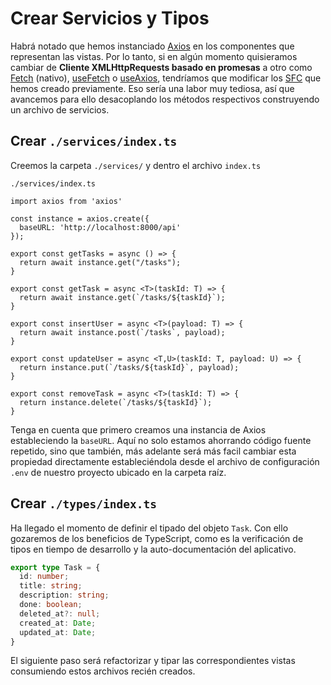 # Crear Servicios y Tipos

Habrá notado que hemos instanciado [Axios](https://axios-http.com/) en los componentes que representan las vistas. Por lo tanto, si en algún momento quisieramos cambiar de **Cliente XMLHttpRequests basado en promesas** a otro como [Fetch](https://developer.mozilla.org/en-US/docs/Web/API/Fetch_API/Using_Fetch) (nativo), [useFetch](https://vueuse.org/core/useFetch/) o [useAxios](https://vueuse.org/integrations/useAxios/#useaxios), tendríamos que modificar los [SFC](https://vuejs.org/guide/scaling-up/sfc.html) que hemos creado previamente. Eso sería una labor muy tediosa, así que  avancemos para ello desacoplando los métodos respectivos construyendo un archivo de servicios.


## Crear `./services/index.ts`

Creemos la carpeta `./services/` y dentro el archivo `index.ts`

`./services/index.ts`
```ts{4}
import axios from 'axios'

const instance = axios.create({
  baseURL: 'http://localhost:8000/api'
});

export const getTasks = async () => {
  return await instance.get("/tasks");
}

export const getTask = async <T>(taskId: T) => {
  return await instance.get(`/tasks/${taskId}`);
}

export const insertUser = async <T>(payload: T) => {
  return await instance.post(`/tasks`, payload);
}
  
export const updateUser = async <T,U>(taskId: T, payload: U) => {
  return instance.put(`/tasks/${taskId}`, payload);
}

export const removeTask = async <T>(taskId: T) => {  
  return instance.delete(`/tasks/${taskId}`);
}
```

Tenga en cuenta que primero creamos una instancia de Axios estableciendo la `baseURL`. Aquí no solo estamos ahorrando código fuente repetido, sino que también, más adelante será más facil cambiar esta propiedad directamente estableciéndola desde el archivo de configuración `.env` de nuestro proyecto ubicado en la carpeta raíz.

## Crear `./types/index.ts`

Ha llegado el momento de definir el tipado del objeto `Task`. Con ello gozaremos de los beneficios de TypeScript, como es la verificación de tipos en tiempo de desarrollo y la auto-documentación del aplicativo.

```ts
export type Task = {
  id: number;
  title: string;
  description: string;
  done: boolean;
  deleted_at?: null;
  created_at: Date;
  updated_at: Date;
}
```

El siguiente paso será refactorizar y tipar las correspondientes vistas consumiendo estos archivos recién creados.
